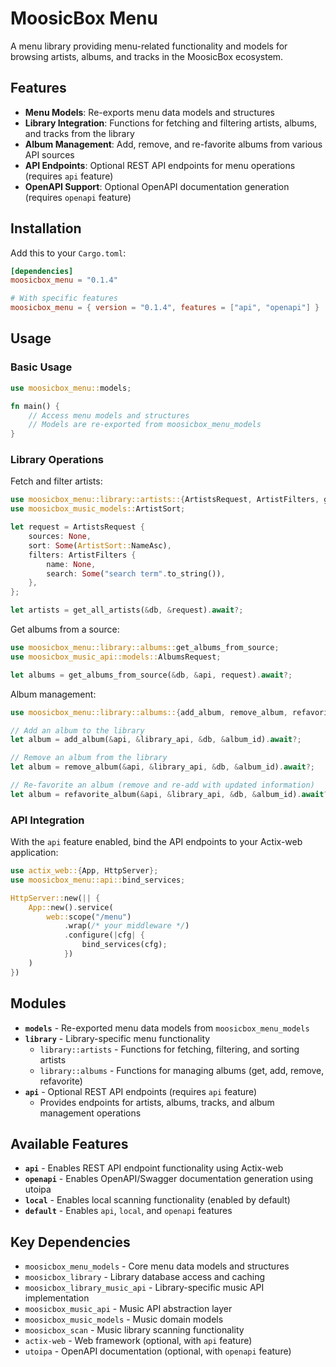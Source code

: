 # MoosicBox Menu

A menu library providing menu-related functionality and models for browsing artists, albums, and tracks in the MoosicBox ecosystem.

## Features

- **Menu Models**: Re-exports menu data models and structures
- **Library Integration**: Functions for fetching and filtering artists, albums, and tracks from the library
- **Album Management**: Add, remove, and re-favorite albums from various API sources
- **API Endpoints**: Optional REST API endpoints for menu operations (requires `api` feature)
- **OpenAPI Support**: Optional OpenAPI documentation generation (requires `openapi` feature)

## Installation

Add this to your `Cargo.toml`:

```toml
[dependencies]
moosicbox_menu = "0.1.4"

# With specific features
moosicbox_menu = { version = "0.1.4", features = ["api", "openapi"] }
```

## Usage

### Basic Usage

```rust
use moosicbox_menu::models;

fn main() {
    // Access menu models and structures
    // Models are re-exported from moosicbox_menu_models
}
```

### Library Operations

Fetch and filter artists:

```rust
use moosicbox_menu::library::artists::{ArtistsRequest, ArtistFilters, get_all_artists};
use moosicbox_music_models::ArtistSort;

let request = ArtistsRequest {
    sources: None,
    sort: Some(ArtistSort::NameAsc),
    filters: ArtistFilters {
        name: None,
        search: Some("search term".to_string()),
    },
};

let artists = get_all_artists(&db, &request).await?;
```

Get albums from a source:

```rust
use moosicbox_menu::library::albums::get_albums_from_source;
use moosicbox_music_api::models::AlbumsRequest;

let albums = get_albums_from_source(&db, &api, request).await?;
```

Album management:

```rust
use moosicbox_menu::library::albums::{add_album, remove_album, refavorite_album};

// Add an album to the library
let album = add_album(&api, &library_api, &db, &album_id).await?;

// Remove an album from the library
let album = remove_album(&api, &library_api, &db, &album_id).await?;

// Re-favorite an album (remove and re-add with updated information)
let album = refavorite_album(&api, &library_api, &db, &album_id).await?;
```

### API Integration

With the `api` feature enabled, bind the API endpoints to your Actix-web application:

```rust
use actix_web::{App, HttpServer};
use moosicbox_menu::api::bind_services;

HttpServer::new(|| {
    App::new().service(
        web::scope("/menu")
            .wrap(/* your middleware */)
            .configure(|cfg| {
                bind_services(cfg);
            })
    )
})
```

## Modules

- **`models`** - Re-exported menu data models from `moosicbox_menu_models`
- **`library`** - Library-specific menu functionality
    - `library::artists` - Functions for fetching, filtering, and sorting artists
    - `library::albums` - Functions for managing albums (get, add, remove, refavorite)
- **`api`** - Optional REST API endpoints (requires `api` feature)
    - Provides endpoints for artists, albums, tracks, and album management operations

## Available Features

- **`api`** - Enables REST API endpoint functionality using Actix-web
- **`openapi`** - Enables OpenAPI/Swagger documentation generation using utoipa
- **`local`** - Enables local scanning functionality (enabled by default)
- **`default`** - Enables `api`, `local`, and `openapi` features

## Key Dependencies

- `moosicbox_menu_models` - Core menu data models and structures
- `moosicbox_library` - Library database access and caching
- `moosicbox_library_music_api` - Library-specific music API implementation
- `moosicbox_music_api` - Music API abstraction layer
- `moosicbox_music_models` - Music domain models
- `moosicbox_scan` - Music library scanning functionality
- `actix-web` - Web framework (optional, with `api` feature)
- `utoipa` - OpenAPI documentation (optional, with `openapi` feature)
